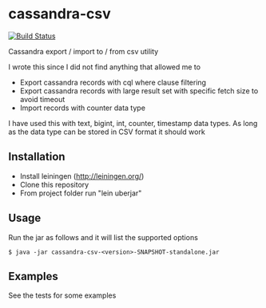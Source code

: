 # cassandra-csv
[![Build Status](https://travis-ci.org/ajitj/cassandra-csv.svg?branch=master)](https://travis-ci.org/ajitj/cassandra-csv)

Cassandra export / import to / from csv utility

I wrote this since I did not find anything that allowed me to

* Export cassandra records with cql where clause filtering
* Export cassandra records with large result set with specific fetch size to avoid timeout
* Import records with counter data type

I have used this with text, bigint, int, counter, timestamp data types. As long as the data type can be stored
in CSV format it should work

## Installation

* Install leiningen (http://leiningen.org/)
* Clone this repository
* From project folder run "lein uberjar"

## Usage

Run the jar as follows and it will list the supported options

    $ java -jar cassandra-csv-<version>-SNAPSHOT-standalone.jar

## Examples

See the tests for some examples